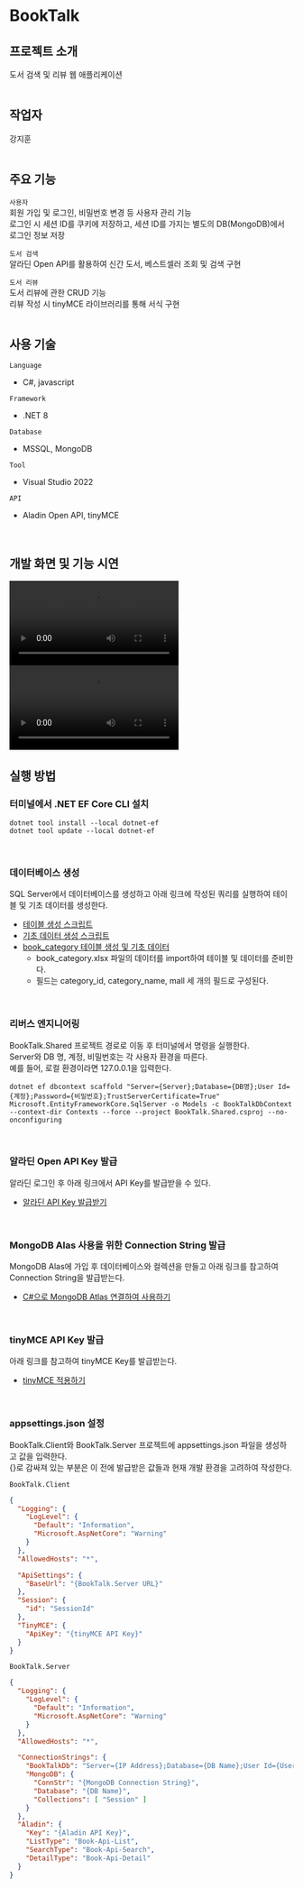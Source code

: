 # BookTalk


## 프로젝트 소개
도서 검색 및 리뷰 웹 애플리케이션  
<br/>


## 작업자
강지훈  
<br/>


## 주요 기능
`사용자`  
회원 가입 및 로그인, 비밀번호 변경 등 사용자 관리 기능  
로그인 시 세션 ID를 쿠키에 저장하고, 세션 ID를 가지는 별도의 DB(MongoDB)에서 로그인 정보 저장  

`도서 검색`  
알라딘 Open API를 활용하여 신간 도서, 베스트셀러 조회 및 검색 구현  

`도서 리뷰`  
도서 리뷰에 관한 CRUD 기능  
리뷰 작성 시 tinyMCE 라이브러리를 통해 서식 구현  
<br/>  


## 사용 기술
`Language`  
- C#, javascript  

`Framework`  
- .NET 8  

`Database`  
- MSSQL, MongoDB  

`Tool`  
- Visual Studio 2022  

`API`  
- Aladin Open API, tinyMCE  
<br/>  


## 개발 화면 및 기능 시연
<video controls src="https://github.com/jihun315016/BookTalk/assets/97544861/72ac90a1-9510-4859-919f-8a7a0821729a.mp4" title="BookTalk01"></video>
<video controls src="https://github.com/jihun315016/BookTalk/assets/97544861/0395c343-d657-4b2e-9fcd-834239c5684f.mp4" title="BookTalk02"></video>
<br/>  


## 실행 방법
### 터미널에서 .NET EF Core CLI 설치  
```
dotnet tool install --local dotnet-ef
dotnet tool update --local dotnet-ef
```
<br/>

### 데이터베이스 생성   
SQL Server에서 데이터베이스를 생성하고 아래 링크에 작성된 쿼리를 실행하여 테이블 및 기초 데이터를 생성한다.  
- [테이블 생성 스크립트](./readme_resource/db_table.md)  
- [기초 데이터 생성 스크립트](./readme_resource/db_data.md)  
- [book_category 테이블 생성 및 기초 데이터](./readme_resource/)  
  - book_category.xlsx 파일의 데이터를 import하여 테이블 및 데이터를 준비한다.  
  - 필드는 category_id, category_name, mall 세 개의 필드로 구성된다.  
<br/>

### 리버스 엔지니어링
BookTalk.Shared 프로젝트 경로로 이동 후 터미널에서 명령을 실행한다.  
Server와 DB 명, 계정, 비밀번호는 각 사용자 환경을 따른다.  
예를 들어, 로컬 환경이라면 127.0.0.1을 입력한다.  
```
dotnet ef dbcontext scaffold "Server={Server};Database={DB명};User Id={계정};Password={비밀번호};TrustServerCertificate=True" Microsoft.EntityFrameworkCore.SqlServer -o Models -c BookTalkDbContext --context-dir Contexts --force --project BookTalk.Shared.csproj --no-onconfiguring
```
<br/>

### 알라딘 Open API Key 발급
알라딘 로그인 후 아래 링크에서 API Key를 발급받을 수 있다.  
- [알라딘 API Key 발급받기](https://www.aladin.co.kr/ttb/wblog_manage.aspx)  
<br/>

### MongoDB Alas 사용을 위한 Connection String 발급
MongoDB Alas에 가입 후 데이터베이스와 컬렉션을 만들고 아래 링크를 참고하여 Connection String을 발급받는다.  
- [C#으로 MongoDB Atlas 연결하여 사용하기](https://itsjhstory.tistory.com/38)  
<br/>

### tinyMCE API Key 발급
아래 링크를 참고하여 tinyMCE Key를 발급받는다.  
- [tinyMCE 적용하기](https://itsjhstory.tistory.com/39)  
<br/>

### appsettings.json 설정
BookTalk.Client와 BookTalk.Server 프로젝트에 appsettings.json 파일을 생성하고 값을 입력한다.  
{}로 감싸져 있는 부분은 이 전에 발급받은 값들과 현재 개발 환경을 고려하여 작성한다.  

`BookTalk.Client`  
```json
{
  "Logging": {
    "LogLevel": {
      "Default": "Information",
      "Microsoft.AspNetCore": "Warning"
    }
  },
  "AllowedHosts": "*",

  "ApiSettings": {
    "BaseUrl": "{BookTalk.Server URL}"
  },
  "Session": {
    "id": "SessionId"
  },
  "TinyMCE": {
    "ApiKey": "{tinyMCE API Key}"
  }
}
```

`BookTalk.Server`  
```json
{
  "Logging": {
    "LogLevel": {
      "Default": "Information",
      "Microsoft.AspNetCore": "Warning"
    }
  },
  "AllowedHosts": "*",

  "ConnectionStrings": {
    "BookTalkDb": "Server={IP Address};Database={DB Name};User Id={User Name};Password={Password};TrustServerCertificate=True",
    "MongoDB": {
      "ConnStr": "{MongoDB Connection String}",
      "Database": "{DB Name}",
      "Collections": [ "Session" ]
    }
  },
  "Aladin": {
    "Key": "{Aladin API Key}",
    "ListType": "Book-Api-List",
    "SearchType": "Book-Api-Search",
    "DetailType": "Book-Api-Detail"
  }
}
```

